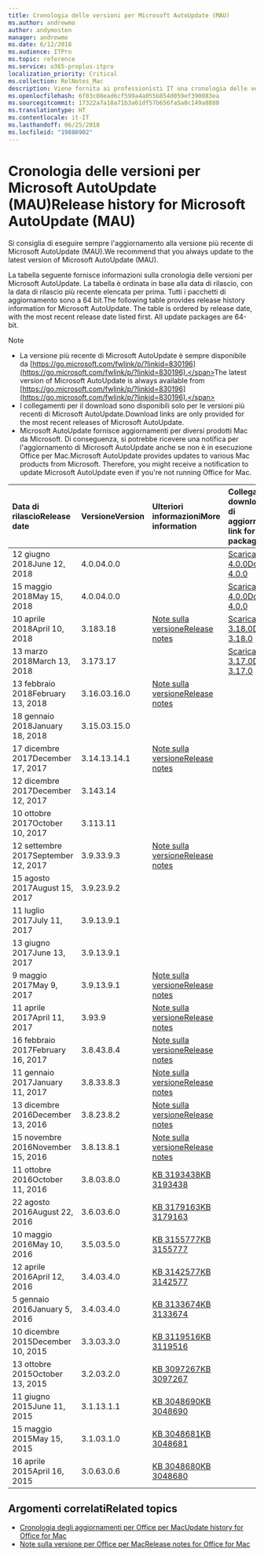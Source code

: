 ```yaml
---
title: Cronologia delle versioni per Microsoft AutoUpdate (MAU)
ms.author: andrewmo
author: andymosten
manager: andrewmo
ms.date: 6/12/2018
ms.audience: ITPro
ms.topic: reference
ms.service: o365-proplus-itpro
localization_priority: Critical
ms.collection: RelNotes_Mac
description: Viene fornita ai professionisti IT una cronologia delle versioni per Microsoft AutoUpdate (MAU)
ms.openlocfilehash: 6f03c08ead6cf599a4a055b854d059ef390083ea
ms.sourcegitcommit: 17322a7a18a71b3a61df57b656fa5a0c149a8880
ms.translationtype: HT
ms.contentlocale: it-IT
ms.lasthandoff: 06/25/2018
ms.locfileid: "19886902"
---
```

# <a name="release-history-for-microsoft-autoupdate-mau"></a><span data-ttu-id="d8c6b-103">Cronologia delle versioni per Microsoft AutoUpdate (MAU)</span><span class="sxs-lookup"><span data-stu-id="d8c6b-103">Release history for Microsoft AutoUpdate (MAU)</span></span>
 
<span data-ttu-id="d8c6b-104">Si consiglia di eseguire sempre l'aggiornamento alla versione più recente di Microsoft AutoUpdate (MAU).</span><span class="sxs-lookup"><span data-stu-id="d8c6b-104">We recommend that you always update to the latest version of Microsoft AutoUpdate (MAU).</span></span>

<span data-ttu-id="d8c6b-p101">La tabella seguente fornisce informazioni sulla cronologia delle versioni per Microsoft AutoUpdate. La tabella è ordinata in base alla data di rilascio, con la data di rilascio più recente elencata per prima. Tutti i pacchetti di aggiornamento sono a 64 bit.</span><span class="sxs-lookup"><span data-stu-id="d8c6b-p101">The following table provides release history information for Microsoft AutoUpdate. The table is ordered by release date, with the most recent release date listed first. All update packages are 64-bit.</span></span>

> [!NOTE]
> - <span data-ttu-id="d8c6b-108">La versione più recente di Microsoft AutoUpdate è sempre disponibile da [https://go.microsoft.com/fwlink/p/?linkid=830196](https://go.microsoft.com/fwlink/p/?linkid=830196).</span><span class="sxs-lookup"><span data-stu-id="d8c6b-108">The latest version of Microsoft AutoUpdate is always available from [https://go.microsoft.com/fwlink/p/?linkid=830196](https://go.microsoft.com/fwlink/p/?linkid=830196).</span></span>
> - <span data-ttu-id="d8c6b-109">I collegamenti per il download sono disponibili solo per le versioni più recenti di Microsoft AutoUpdate.</span><span class="sxs-lookup"><span data-stu-id="d8c6b-109">Download links are only provided for the most recent releases of Microsoft AutoUpdate.</span></span>
> - <span data-ttu-id="d8c6b-p102">Microsoft AutoUpdate fornisce aggiornamenti per diversi prodotti Mac da Microsoft. Di conseguenza, si potrebbe ricevere una notifica per l'aggiornamento di Microsoft AutoUpdate anche se non è in esecuzione Office per Mac.</span><span class="sxs-lookup"><span data-stu-id="d8c6b-p102">Microsoft AutoUpdate provides updates to various Mac products from Microsoft. Therefore, you might receive a notification to update Microsoft AutoUpdate even if you're not running Office for Mac.</span></span>
  
|<span data-ttu-id="d8c6b-112">**Data di rilascio**</span><span class="sxs-lookup"><span data-stu-id="d8c6b-112">**Release date**</span></span>|<span data-ttu-id="d8c6b-113">**Versione**</span><span class="sxs-lookup"><span data-stu-id="d8c6b-113">**Version**</span></span>|<span data-ttu-id="d8c6b-114">**Ulteriori informazioni**</span><span class="sxs-lookup"><span data-stu-id="d8c6b-114">**More information**</span></span>|<span data-ttu-id="d8c6b-115">**Collegamento per il download del pacchetto di aggiornamento**</span><span class="sxs-lookup"><span data-stu-id="d8c6b-115">**Download link for the update package**</span></span>|
|:-----|:-----|:-----|:-----|
|<span data-ttu-id="d8c6b-116">12 giugno 2018</span><span class="sxs-lookup"><span data-stu-id="d8c6b-116">June 12, 2018</span></span>  <br/> |<span data-ttu-id="d8c6b-117">4.0.0</span><span class="sxs-lookup"><span data-stu-id="d8c6b-117">4.0.0</span></span>  <br/> ||[<span data-ttu-id="d8c6b-118">Scarica MAU 4.0.0</span><span class="sxs-lookup"><span data-stu-id="d8c6b-118">Download MAU 4.0.0</span></span>](https://officecdn.microsoft.com/pr/C1297A47-86C4-4C1F-97FA-950631F94777/OfficeMac/Microsoft_AutoUpdate_4.0.18061000_Updater.pkg) <br/> |
|<span data-ttu-id="d8c6b-119">15 maggio 2018</span><span class="sxs-lookup"><span data-stu-id="d8c6b-119">May 15, 2018</span></span>  <br/> |<span data-ttu-id="d8c6b-120">4.0.0</span><span class="sxs-lookup"><span data-stu-id="d8c6b-120">4.0.0</span></span>  <br/> ||[<span data-ttu-id="d8c6b-121">Scarica MAU 4.0.0</span><span class="sxs-lookup"><span data-stu-id="d8c6b-121">Download MAU 4.0.0</span></span>](https://officecdn.microsoft.com/pr/C1297A47-86C4-4C1F-97FA-950631F94777/OfficeMac/Microsoft_AutoUpdate_4.0.18051301_Updater.pkg) <br/> |
|<span data-ttu-id="d8c6b-122">10 aprile 2018</span><span class="sxs-lookup"><span data-stu-id="d8c6b-122">April 10, 2018</span></span>  <br/> |<span data-ttu-id="d8c6b-123">3.18</span><span class="sxs-lookup"><span data-stu-id="d8c6b-123">3.18</span></span>  <br/> |[<span data-ttu-id="d8c6b-124">Note sulla versione</span><span class="sxs-lookup"><span data-stu-id="d8c6b-124">Release notes</span></span>](release-notes-office-for-mac.md#april-2018-release) <br/> |[<span data-ttu-id="d8c6b-125">Scarica MAU 3.18.0</span><span class="sxs-lookup"><span data-stu-id="d8c6b-125">Download MAU 3.18.0</span></span>](https://officecdn.microsoft.com/pr/C1297A47-86C4-4C1F-97FA-950631F94777/OfficeMac/Microsoft_AutoUpdate_3.18.18041000_Updater.pkg) <br/> |
|<span data-ttu-id="d8c6b-126">13 marzo 2018</span><span class="sxs-lookup"><span data-stu-id="d8c6b-126">March 13, 2018</span></span>  <br/> |<span data-ttu-id="d8c6b-127">3.17</span><span class="sxs-lookup"><span data-stu-id="d8c6b-127">3.17</span></span>  <br/> ||[<span data-ttu-id="d8c6b-128">Scarica MAU 3.17.0</span><span class="sxs-lookup"><span data-stu-id="d8c6b-128">Download MAU 3.17.0</span></span>](https://officecdn.microsoft.com/pr/C1297A47-86C4-4C1F-97FA-950631F94777/OfficeMac/Microsoft_AutoUpdate_3.17.18031100_Updater.pkg) <br/> |
|<span data-ttu-id="d8c6b-129">13 febbraio 2018</span><span class="sxs-lookup"><span data-stu-id="d8c6b-129">February 13, 2018</span></span>  <br/> |<span data-ttu-id="d8c6b-130">3.16.0</span><span class="sxs-lookup"><span data-stu-id="d8c6b-130">3.16.0</span></span>  <br/> |[<span data-ttu-id="d8c6b-131">Note sulla versione</span><span class="sxs-lookup"><span data-stu-id="d8c6b-131">Release notes</span></span>](release-notes-office-for-mac.md#february-2018-release) <br/> | <br/> |
|<span data-ttu-id="d8c6b-132">18 gennaio 2018</span><span class="sxs-lookup"><span data-stu-id="d8c6b-132">January 18, 2018</span></span>  <br/> |<span data-ttu-id="d8c6b-133">3.15.0</span><span class="sxs-lookup"><span data-stu-id="d8c6b-133">3.15.0</span></span>  <br/> |<br/> |
|<span data-ttu-id="d8c6b-134">17 dicembre 2017</span><span class="sxs-lookup"><span data-stu-id="d8c6b-134">December 17, 2017</span></span>  <br/> |<span data-ttu-id="d8c6b-135">3.14.1</span><span class="sxs-lookup"><span data-stu-id="d8c6b-135">3.14.1</span></span>  <br/> |[<span data-ttu-id="d8c6b-136">Note sulla versione</span><span class="sxs-lookup"><span data-stu-id="d8c6b-136">Release notes</span></span>](release-notes-office-for-mac.md#december-2017-release) <br/> | <br/> |
|<span data-ttu-id="d8c6b-137">12 dicembre 2017</span><span class="sxs-lookup"><span data-stu-id="d8c6b-137">December 12, 2017</span></span>  <br/> |<span data-ttu-id="d8c6b-138">3.14</span><span class="sxs-lookup"><span data-stu-id="d8c6b-138">3.14</span></span>  <br/> ||  <br/> |
|<span data-ttu-id="d8c6b-139">10 ottobre 2017</span><span class="sxs-lookup"><span data-stu-id="d8c6b-139">October 10, 2017</span></span>  <br/> |<span data-ttu-id="d8c6b-140">3.11</span><span class="sxs-lookup"><span data-stu-id="d8c6b-140">3.11</span></span>  <br/> ||<br/> |
|<span data-ttu-id="d8c6b-141">12 settembre 2017</span><span class="sxs-lookup"><span data-stu-id="d8c6b-141">September 12, 2017</span></span>  <br/> |<span data-ttu-id="d8c6b-142">3.9.3</span><span class="sxs-lookup"><span data-stu-id="d8c6b-142">3.9.3</span></span>  <br/> |[<span data-ttu-id="d8c6b-143">Note sulla versione</span><span class="sxs-lookup"><span data-stu-id="d8c6b-143">Release notes</span></span>](release-notes-office-for-mac.md#september-2017-release) <br/> |<br/> |
|<span data-ttu-id="d8c6b-144">15 agosto 2017</span><span class="sxs-lookup"><span data-stu-id="d8c6b-144">August 15, 2017</span></span>  <br/> |<span data-ttu-id="d8c6b-145">3.9.2</span><span class="sxs-lookup"><span data-stu-id="d8c6b-145">3.9.2</span></span>  <br/> || <br/> |
|<span data-ttu-id="d8c6b-146">11 luglio 2017</span><span class="sxs-lookup"><span data-stu-id="d8c6b-146">July 11, 2017</span></span>  <br/> |<span data-ttu-id="d8c6b-147">3.9.1</span><span class="sxs-lookup"><span data-stu-id="d8c6b-147">3.9.1</span></span>  <br/> || <br/> |
|<span data-ttu-id="d8c6b-148">13 giugno 2017</span><span class="sxs-lookup"><span data-stu-id="d8c6b-148">June 13, 2017</span></span>  <br/> |<span data-ttu-id="d8c6b-149">3.9.1</span><span class="sxs-lookup"><span data-stu-id="d8c6b-149">3.9.1</span></span>  <br/> || <br/> |
|<span data-ttu-id="d8c6b-150">9 maggio 2017</span><span class="sxs-lookup"><span data-stu-id="d8c6b-150">May 9, 2017</span></span>  <br/> |<span data-ttu-id="d8c6b-151">3.9.1</span><span class="sxs-lookup"><span data-stu-id="d8c6b-151">3.9.1</span></span>  <br/> |[<span data-ttu-id="d8c6b-152">Note sulla versione</span><span class="sxs-lookup"><span data-stu-id="d8c6b-152">Release notes</span></span>](release-notes-office-for-mac.md#may-2017-release) <br/> | <br/> |
|<span data-ttu-id="d8c6b-153">11 aprile 2017</span><span class="sxs-lookup"><span data-stu-id="d8c6b-153">April 11, 2017</span></span>  <br/> |<span data-ttu-id="d8c6b-154">3.9</span><span class="sxs-lookup"><span data-stu-id="d8c6b-154">3.9</span></span>  <br/> |[<span data-ttu-id="d8c6b-155">Note sulla versione</span><span class="sxs-lookup"><span data-stu-id="d8c6b-155">Release notes</span></span>](release-notes-office-for-mac.md#april-2017-release) <br/> |  <br/> |
|<span data-ttu-id="d8c6b-156">16 febbraio 2017</span><span class="sxs-lookup"><span data-stu-id="d8c6b-156">February 16, 2017</span></span>  <br/> |<span data-ttu-id="d8c6b-157">3.8.4</span><span class="sxs-lookup"><span data-stu-id="d8c6b-157">3.8.4</span></span>  <br/> |[<span data-ttu-id="d8c6b-158">Note sulla versione</span><span class="sxs-lookup"><span data-stu-id="d8c6b-158">Release notes</span></span>](release-notes-office-for-mac.md#february-2017-release) <br/> | <br/> |
|<span data-ttu-id="d8c6b-159">11 gennaio 2017</span><span class="sxs-lookup"><span data-stu-id="d8c6b-159">January 11, 2017</span></span>  <br/> |<span data-ttu-id="d8c6b-160">3.8.3</span><span class="sxs-lookup"><span data-stu-id="d8c6b-160">3.8.3</span></span>  <br/> |[<span data-ttu-id="d8c6b-161">Note sulla versione</span><span class="sxs-lookup"><span data-stu-id="d8c6b-161">Release notes</span></span>](release-notes-office-for-mac.md#january-2017-release) <br/> | <br/> |
|<span data-ttu-id="d8c6b-162">13 dicembre 2016</span><span class="sxs-lookup"><span data-stu-id="d8c6b-162">December 13, 2016</span></span>  <br/> |<span data-ttu-id="d8c6b-163">3.8.2</span><span class="sxs-lookup"><span data-stu-id="d8c6b-163">3.8.2</span></span>  <br/> |[<span data-ttu-id="d8c6b-164">Note sulla versione</span><span class="sxs-lookup"><span data-stu-id="d8c6b-164">Release notes</span></span>](release-notes-office-for-mac.md#december-2016-release) <br/> | <br/> |
|<span data-ttu-id="d8c6b-165">15 novembre 2016</span><span class="sxs-lookup"><span data-stu-id="d8c6b-165">November 15, 2016</span></span>  <br/> |<span data-ttu-id="d8c6b-166">3.8.1</span><span class="sxs-lookup"><span data-stu-id="d8c6b-166">3.8.1</span></span>  <br/> |[<span data-ttu-id="d8c6b-167">Note sulla versione</span><span class="sxs-lookup"><span data-stu-id="d8c6b-167">Release notes</span></span>](release-notes-office-for-mac.md#november-2016-release) <br/> | <br/> |
|<span data-ttu-id="d8c6b-168">11 ottobre 2016</span><span class="sxs-lookup"><span data-stu-id="d8c6b-168">October 11, 2016</span></span>  <br/> |<span data-ttu-id="d8c6b-169">3.8.0</span><span class="sxs-lookup"><span data-stu-id="d8c6b-169">3.8.0</span></span>  <br/> |[<span data-ttu-id="d8c6b-170">KB 3193438</span><span class="sxs-lookup"><span data-stu-id="d8c6b-170">KB 3193438</span></span>](https://support.microsoft.com/kb/3193438) <br/> | <br/> |
|<span data-ttu-id="d8c6b-171">22 agosto 2016</span><span class="sxs-lookup"><span data-stu-id="d8c6b-171">August 22, 2016</span></span>  <br/> |<span data-ttu-id="d8c6b-172">3.6.0</span><span class="sxs-lookup"><span data-stu-id="d8c6b-172">3.6.0</span></span>  <br/> |[<span data-ttu-id="d8c6b-173">KB 3179163</span><span class="sxs-lookup"><span data-stu-id="d8c6b-173">KB 3179163</span></span>](https://support.microsoft.com/kb/3179163) <br/> | <br/> |
|<span data-ttu-id="d8c6b-174">10 maggio 2016</span><span class="sxs-lookup"><span data-stu-id="d8c6b-174">May 10, 2016</span></span>  <br/> |<span data-ttu-id="d8c6b-175">3.5.0</span><span class="sxs-lookup"><span data-stu-id="d8c6b-175">3.5.0</span></span>  <br/> |[<span data-ttu-id="d8c6b-176">KB 3155777</span><span class="sxs-lookup"><span data-stu-id="d8c6b-176">KB 3155777</span></span>](https://support.microsoft.com/kb/3155777) <br/> | <br/> |
|<span data-ttu-id="d8c6b-177">12 aprile 2016</span><span class="sxs-lookup"><span data-stu-id="d8c6b-177">April 12, 2016</span></span>  <br/> |<span data-ttu-id="d8c6b-178">3.4.0</span><span class="sxs-lookup"><span data-stu-id="d8c6b-178">3.4.0</span></span>  <br/> |[<span data-ttu-id="d8c6b-179">KB 3142577</span><span class="sxs-lookup"><span data-stu-id="d8c6b-179">KB 3142577</span></span>](https://support.microsoft.com/kb/3142577) <br/> | <br/> |
|<span data-ttu-id="d8c6b-180">5 gennaio 2016</span><span class="sxs-lookup"><span data-stu-id="d8c6b-180">January 5, 2016</span></span>  <br/> |<span data-ttu-id="d8c6b-181">3.4.0</span><span class="sxs-lookup"><span data-stu-id="d8c6b-181">3.4.0</span></span>  <br/> |[<span data-ttu-id="d8c6b-182">KB 3133674</span><span class="sxs-lookup"><span data-stu-id="d8c6b-182">KB 3133674</span></span>](https://support.microsoft.com/kb/3133674) <br/> | <br/> |
|<span data-ttu-id="d8c6b-183">10 dicembre 2015</span><span class="sxs-lookup"><span data-stu-id="d8c6b-183">December 10, 2015</span></span>  <br/> |<span data-ttu-id="d8c6b-184">3.3.0</span><span class="sxs-lookup"><span data-stu-id="d8c6b-184">3.3.0</span></span>  <br/> |[<span data-ttu-id="d8c6b-185">KB 3119516</span><span class="sxs-lookup"><span data-stu-id="d8c6b-185">KB 3119516</span></span>](https://support.microsoft.com/kb/3119516) <br/> | <br/> |
|<span data-ttu-id="d8c6b-186">13 ottobre 2015</span><span class="sxs-lookup"><span data-stu-id="d8c6b-186">October 13, 2015</span></span>  <br/> |<span data-ttu-id="d8c6b-187">3.2.0</span><span class="sxs-lookup"><span data-stu-id="d8c6b-187">3.2.0</span></span>  <br/> |[<span data-ttu-id="d8c6b-188">KB 3097267</span><span class="sxs-lookup"><span data-stu-id="d8c6b-188">KB 3097267</span></span>](https://support.microsoft.com/kb/3097267) <br/> | <br/> |
|<span data-ttu-id="d8c6b-189">11 giugno 2015</span><span class="sxs-lookup"><span data-stu-id="d8c6b-189">June 11, 2015</span></span>  <br/> |<span data-ttu-id="d8c6b-190">3.1.1</span><span class="sxs-lookup"><span data-stu-id="d8c6b-190">3.1.1</span></span>  <br/> |[<span data-ttu-id="d8c6b-191">KB 3048690</span><span class="sxs-lookup"><span data-stu-id="d8c6b-191">KB 3048690</span></span>](https://support.microsoft.com/kb/3048690) <br/> | <br/> |
|<span data-ttu-id="d8c6b-192">15 maggio 2015</span><span class="sxs-lookup"><span data-stu-id="d8c6b-192">May 15, 2015</span></span>  <br/> |<span data-ttu-id="d8c6b-193">3.1.0</span><span class="sxs-lookup"><span data-stu-id="d8c6b-193">3.1.0</span></span>  <br/> |[<span data-ttu-id="d8c6b-194">KB 3048681</span><span class="sxs-lookup"><span data-stu-id="d8c6b-194">KB 3048681</span></span>](https://support.microsoft.com/kb/3048681) <br/> | <br/> |
|<span data-ttu-id="d8c6b-195">16 aprile 2015</span><span class="sxs-lookup"><span data-stu-id="d8c6b-195">April 16, 2015</span></span>  <br/> |<span data-ttu-id="d8c6b-196">3.0.6</span><span class="sxs-lookup"><span data-stu-id="d8c6b-196">3.0.6</span></span>  <br/> |[<span data-ttu-id="d8c6b-197">KB 3048680</span><span class="sxs-lookup"><span data-stu-id="d8c6b-197">KB 3048680</span></span>](https://support.microsoft.com/kb/3048680) <br/> | <br/> |

## <a name="related-topics"></a><span data-ttu-id="d8c6b-198">Argomenti correlati</span><span class="sxs-lookup"><span data-stu-id="d8c6b-198">Related topics</span></span>

- [<span data-ttu-id="d8c6b-199">Cronologia degli aggiornamenti per Office per Mac</span><span class="sxs-lookup"><span data-stu-id="d8c6b-199">Update history for Office for Mac</span></span>](update-history-office-for-mac.md)
- [<span data-ttu-id="d8c6b-200">Note sulla versione per Office per Mac</span><span class="sxs-lookup"><span data-stu-id="d8c6b-200">Release notes for Office for Mac</span></span>](release-notes-office-for-mac.md) 